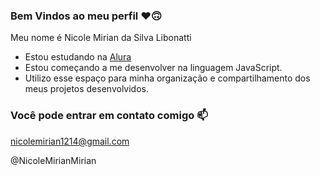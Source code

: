 ### Bem Vindos ao meu perfil ❤️🙃

Meu nome é Nicole Mirian da Silva Libonatti

- Estou estudando na [Alura](https://www.alura.com.br)
- Estou começando a me desenvolver na linguagem JavaScript.
- Utilizo esse espaço para minha organização e compartilhamento dos meus projetos desenvolvidos.

### Você pode entrar em contato comigo 📫

nicolemirian1214@gmail.com

@NicoleMirianMirian




